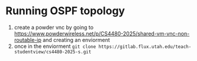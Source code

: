 # Running OSPF topology
1. create a powder vnc by going to https://www.powderwireless.net/p/CS4480-2025/shared-vm-vnc-non-routable-ip and creating an enviorment
2. once in the enviorment `git clone https://gitlab.flux.utah.edu/teach-studentview/cs4480-2025-s.git`
